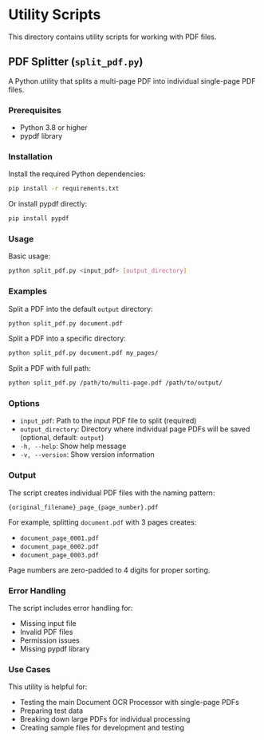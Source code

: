 # Utility Scripts

This directory contains utility scripts for working with PDF files.

## PDF Splitter (`split_pdf.py`)

A Python utility that splits a multi-page PDF into individual single-page PDF files.

### Prerequisites

- Python 3.8 or higher
- pypdf library

### Installation

Install the required Python dependencies:

```bash
pip install -r requirements.txt
```

Or install pypdf directly:

```bash
pip install pypdf
```

### Usage

Basic usage:

```bash
python split_pdf.py <input_pdf> [output_directory]
```

### Examples

Split a PDF into the default `output` directory:

```bash
python split_pdf.py document.pdf
```

Split a PDF into a specific directory:

```bash
python split_pdf.py document.pdf my_pages/
```

Split a PDF with full path:

```bash
python split_pdf.py /path/to/multi-page.pdf /path/to/output/
```

### Options

- `input_pdf`: Path to the input PDF file to split (required)
- `output_directory`: Directory where individual page PDFs will be saved (optional, default: `output`)
- `-h, --help`: Show help message
- `-v, --version`: Show version information

### Output

The script creates individual PDF files with the naming pattern:

```
{original_filename}_page_{page_number}.pdf
```

For example, splitting `document.pdf` with 3 pages creates:
- `document_page_0001.pdf`
- `document_page_0002.pdf`
- `document_page_0003.pdf`

Page numbers are zero-padded to 4 digits for proper sorting.

### Error Handling

The script includes error handling for:
- Missing input file
- Invalid PDF files
- Permission issues
- Missing pypdf library

### Use Cases

This utility is helpful for:
- Testing the main Document OCR Processor with single-page PDFs
- Preparing test data
- Breaking down large PDFs for individual processing
- Creating sample files for development and testing

